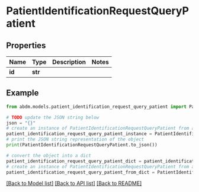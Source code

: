 # PatientIdentificationRequestQueryPatient


## Properties

Name | Type | Description | Notes
------------ | ------------- | ------------- | -------------
**id** | **str** |  | 

## Example

```python
from abdm.models.patient_identification_request_query_patient import PatientIdentificationRequestQueryPatient

# TODO update the JSON string below
json = "{}"
# create an instance of PatientIdentificationRequestQueryPatient from a JSON string
patient_identification_request_query_patient_instance = PatientIdentificationRequestQueryPatient.from_json(json)
# print the JSON string representation of the object
print(PatientIdentificationRequestQueryPatient.to_json())

# convert the object into a dict
patient_identification_request_query_patient_dict = patient_identification_request_query_patient_instance.to_dict()
# create an instance of PatientIdentificationRequestQueryPatient from a dict
patient_identification_request_query_patient_from_dict = PatientIdentificationRequestQueryPatient.from_dict(patient_identification_request_query_patient_dict)
```
[[Back to Model list]](../README.md#documentation-for-models) [[Back to API list]](../README.md#documentation-for-api-endpoints) [[Back to README]](../README.md)


